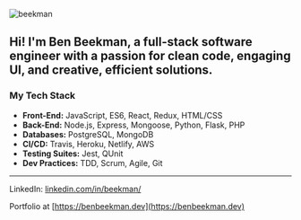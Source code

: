 <p><img align="center" src="https://github-readme-stats.vercel.app/api?username=beekman&hide=stars,issues&show_icons=true&include_all_commits=true&theme=vision-friendly-dark)" alt="beekman" /></p>

## Hi! I'm Ben Beekman, a full-stack software engineer with a passion for clean code, engaging UI, and creative, efficient solutions.

### My Tech Stack
* **Front-End:** JavaScript, ES6, React, Redux, HTML/CSS
* **Back-End:** Node.js, Express, Mongoose, Python, Flask, PHP
* **Databases:** PostgreSQL, MongoDB
* **CI/CD:** Travis, Heroku, Netlify, AWS 
* **Testing Suites:** Jest, QUnit
* **Dev Practices:** TDD, Scrum, Agile, Git
****

LinkedIn: <a href="https://linkedin.com/in/linkedin.com/in/beekman/" target="blank">linkedin.com/in/beekman/</a>

Portfolio at [https://benbeekman.dev](https://benbeekman.dev)
